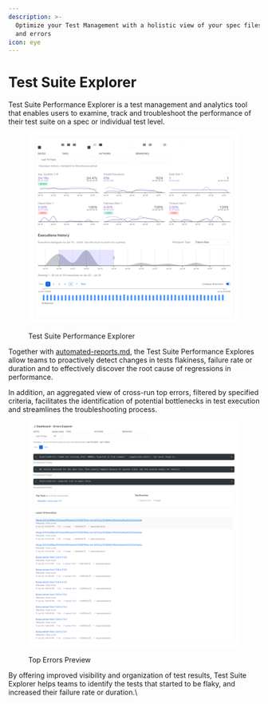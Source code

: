 ```yaml
---
description: >-
  Optimize your Test Management with a holistic view of your spec files, tests
  and errors
icon: eye
---
```


# Test Suite Explorer

Test Suite Performance Explorer is a test management and analytics tool that enables users to examine, track and troubleshoot the performance of their test suite on a spec or individual test level.

<figure><img src="../../.gitbook/assets/currents-2023-07-02-01.10.06@2x.png" alt=""><figcaption><p>Test Suite Performance Explorer</p></figcaption></figure>

Together with [automated-reports.md](../../automated-reports.md "mention"), the Test Suite Performance Explores allow teams to proactively detect changes in tests flakiness, failure rate or duration and to effectively discover the root cause of regressions in performance.

In addition, an aggregated view of cross-run top errors, filtered by specified criteria, facilitates the identification of potential bottlenecks in test execution and streamlines the troubleshooting process.

<figure><img src="../../.gitbook/assets/currents-2023-07-02-01.13.16@2x.png" alt=""><figcaption><p>Top Errors Preview</p></figcaption></figure>

By offering improved visibility and organization of test results, Test Suite Explorer helps teams to identify the tests that started to be flaky, and increased their failure rate or duration.\
